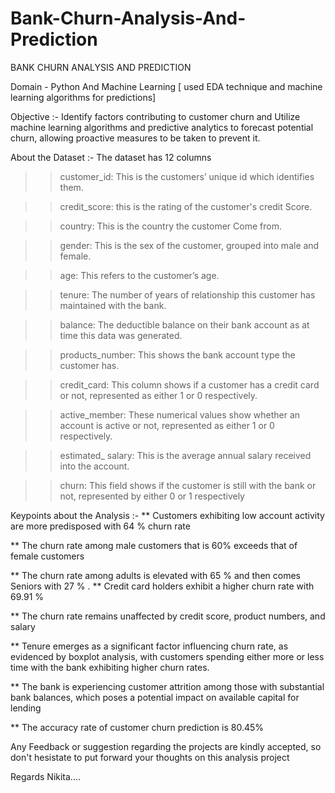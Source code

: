 # Bank-Churn-Analysis-And-Prediction
BANK CHURN ANALYSIS AND PREDICTION   

Domain - Python And Machine Learning [ used EDA technique and machine learning algorithms for predictions]

Objective :- Identify factors contributing to customer churn and Utilize machine learning algorithms and predictive analytics to forecast potential churn, allowing proactive measures to be taken to prevent it.



About the Dataset :-  The dataset has 12 columns 

  >> customer_id: This is the customers’ unique id which identifies them.

  >> credit_score: this is the rating of the customer's credit Score.

  >> country: This is the country the customer Come from.

  >> gender: This is the sex of the customer, grouped into male and female.

  >> age: This refers to the customer’s age.

  >> tenure: The number of years of relationship this customer has maintained with the bank.

  >> balance: The deductible balance on their bank account as at time this data was generated.

  >> products_number: This shows the bank account type the customer has.

  >> credit_card: This column shows if a customer has a credit card or not, represented as either 1 or 0 respectively.

  >> active_member: These numerical values show whether an account is active or not, represented as either 1 or 0 respectively.

  >> estimated_ salary: This is the average annual salary received into the account.

  >> churn: This field shows if the customer is still with the bank or not, represented by either 0 or 1 respectively



Keypoints about the Analysis :- 
** Customers exhibiting low account activity are more predisposed with 64 % churn rate

** The churn rate among male customers that is 60% exceeds that of female customers

** The churn rate among adults is elevated with 65 % and then comes Seniors with 27 %
.
** Credit card holders exhibit a higher churn rate with 69.91 %

** The churn rate remains unaffected by credit score, product numbers, and salary

** Tenure emerges as a significant factor influencing churn rate, as evidenced by boxplot analysis, with customers spending either more or less time with the bank exhibiting higher churn rates.

** The bank is experiencing customer attrition among those with substantial bank balances, which poses a potential impact on available capital for lending

** The accuracy rate of customer churn prediction is 80.45% 



Any Feedback or suggestion regarding the projects are kindly accepted, so don't hesistate to put forward your thoughts on this analysis project

Regards
Nikita....

